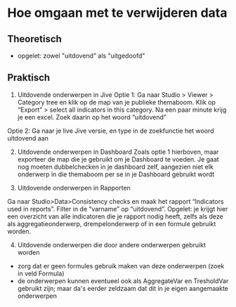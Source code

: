# Hoe omgaan met te verwijderen data

## Theoretisch

* opgelet: zowel "uitdovend" als "uitgedoofd"

## Praktisch

1)	Uitdovende onderwerpen in Jive
Optie 1: 
Ga naar Studio > Viewer > Category tree en klik op de map van je publieke themaboom. Klik op “Export” > select all indicators in this category. Na een paar minute krijg je een excel. Zoek daarin op het woord “uitdovend”

Optie 2:
Ga naar je live Jive versie, en type in de zoekfunctie het woord uitdovend aan

2)	Uitdovende onderwerpen in Dashboard
Zoals optie 1 hierboven, maar exporteer de map die je gebruikt om je Dashboard te voeden. Je gaat nog moeten dubbelchecken in je dashboard zelf, aangezien niet elk onderwerp in die themaboom per se in je Dashboard gebruikt wordt

3)	Uitdovende onderwerpen in Rapporten

Ga naar Studio>Data>Consistency checks en maak het rapport “Indicators used in reports”. Filter in de “varname” op “uitdovend”. Opgelet: je krijgt hier een overzicht van alle indicatoren die je rapport nodig heeft, zelfs als deze als aggregatieonderwerp, drempelonderwerp of in een formule gebruikt worden.

4)  Uitdovende onderwerpen die door andere onderwerpen gebruikt worden
- zorg dat er geen formules gebruik maken van deze onderwerpen (zoek in veld Formula)
- de onderwerpen kunnen eventueel ook als AggregateVar en TresholdVar gebruikt zijn; maar da's eerder zeldzaam dat dit in je eigen aangemaakte onderwerpen 



